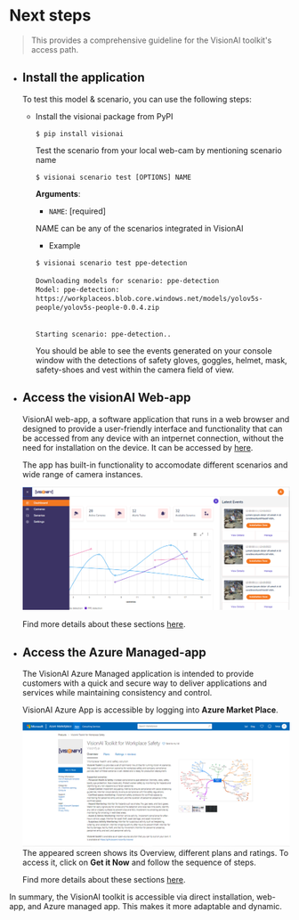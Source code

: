 # Next steps
> This provides a comprehensive guideline for the VisionAI toolkit's access path.

-  ## Install the application
    To test this model & scenario, you can use the following steps:

     * Install the visionai package from PyPI
        
        ```console
        $ pip install visionai
       
        ```
        Test the scenario from your local web-cam by mentioning scenario name

        
        ```console
        $ visionai scenario test [OPTIONS] NAME
        ```

        **Arguments**:

        * `NAME`: [required]

        
        NAME can be any of the scenarios integrated in VisionAI
        

        - Example

        ```console
        $ visionai scenario test ppe-detection
        
        Downloading models for scenario: ppe-detection
        Model: ppe-detection: https://workplaceos.blob.core.windows.net/models/yolov5s-people/yolov5s-people-0.0.4.zip
        
        
        Starting scenario: ppe-detection..
        ```
        
        You should be able to see the events generated on your console window with the detections of safety gloves, goggles, helmet, mask, safety-shoes and vest within the camera field of view.
    

-  ##  Access the visionAI Web-app
    
    VisionAI web-app, a software application that runs in a web browser and designed to provide a user-friendly interface and functionality that can be accessed from any device with an intpernet connection, without the need for installation on the device. It can be accessed by [here](https://webapp-msejccxdwi33c.azurewebsites.net/).

    The app has built-in functionality to accomodate different scenarios and wide range of camera instances.
    
    ![Web-app main screen](../img/main-screen.PNG)
    
    Find more details about these sections [here](webapp.md).

-  ## Access the Azure Managed-app

    The VisionAI Azure Managed application is intended to provide customers with a quick and secure way to deliver applications and services while maintaining consistency and control.

    VisionAI Azure App is accessible by logging into **Azure Market Place**.
    
    ![VisionAI webapp](../img/azure-app-main.PNG)
    The appeared screen shows its Overview, different plans and ratings. To access it, click on **Get it Now** and follow the sequence of steps. 

    Find more details about these sections [here](azure-managed-app.md).

In summary, the VisionAI toolkit is accessible via direct installation, web-app, and Azure managed app. This makes it more adaptable and dynamic.


